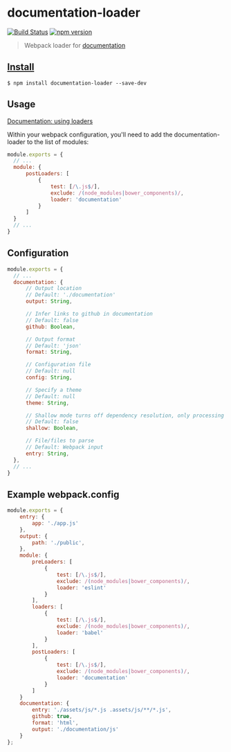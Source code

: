 # documentation-loader

[![Build Status](https://travis-ci.org/domjtalbot/documentation-loader.svg?branch=master)](https://travis-ci.org/domjtalbot/documentation-loader) [![npm version](https://badge.fury.io/js/documentation-loader.svg)](https://badge.fury.io/js/documentation-loader)
> Webpack loader for [documentation](https://github.com/documentationjs/documentation)

## [Install](https://www.npmjs.com/package/documentation-loader)

```console
$ npm install documentation-loader --save-dev
```

## Usage
[Documentation: using loaders](http://webpack.github.io/docs/using-loaders.html)

Within your webpack configuration, you'll need to add the documentation-loader to the list of modules:

```javascript
module.exports = {
  // ...
  module: {
      postLoaders: [
          {
              test: [/\.js$/],
              exclude: /(node_modules|bower_components)/,
              loader: 'documentation'
          }
      ]
  }
  // ...
}
```

## Configuration
```javascript
module.exports = {
  // ...
  documentation: {
      // Output location
      // Default: './documentation'
      output: String,

      // Infer links to github in documentation
      // Default: false
      github: Boolean,

      // Output format
      // Default: 'json'
      format: String,

      // Configuration file
      // Default: null
      config: String,

      // Specify a theme
      // Default: null
      theme: String,

      // Shallow mode turns off dependency resolution, only processing the specified files
      // Default: false
      shallow: Boolean,

      // File/files to parse
      // Default: Webpack input
      entry: String,
  },
  // ...
}
```

## Example webpack.config
```javascript
module.exports = {
    entry: {
        app: './app.js'
    },
    output: {
        path: './public',
    },
    module: {
        preLoaders: [
            {
                test: [/\.js$/],
                exclude: /(node_modules|bower_components)/,
                loader: 'eslint'
            }
        ],
        loaders: [
            {
                test: [/\.js$/],
                exclude: /(node_modules|bower_components)/,
                loader: 'babel'
            }
        ],
        postLoaders: [
            {
                test: [/\.js$/],
                exclude: /(node_modules|bower_components)/,
                loader: 'documentation'
            }
        ]
    }
    documentation: {
        entry: './assets/js/*.js .assets/js/**/*.js',
        github: true,
        format: 'html',
        output: './documentation/js'
    }
};
```
